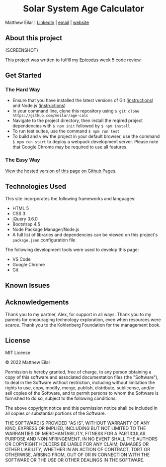 <h1 align="center">Solar System Age Calculator</h1>

Matthew Eilar | [LinkedIn](https://www.linkedin.com/in/eilar-503/) | [email](mailto:<meilar@gmail.com>) | [website](www.mattheweilar.com)

## About this project
{SCREENSHOT}

This project was written to fulfill my [Epicodus](www.epicodus.com) week 5 code review. 

## Get Started

### The Hard Way
- Ensure that you have installed the latest versions of Git ([instructions](https://github.com/git-guides/install-git)) and Node.js ([instructions](https://nodejs.org/en/download/))
- In your command line, clone this repository using `$ git clone https://github.com/meilar/age-calc`
- Navigate to the project directory, then install the reqired project dependencies with `$ npm init` followed by `$ npm install` 
- To run test suites, use the command `$ npm run test` 
- To build and view the project in your default browser, use the command `$ npm run start` to deploy a webpack development server. Please note that Google Chrome may be required to use all features. 

### The Easy Way

[View the hosted version of this page on Github Pages.](https://meilar.github.io/age-calc)

## Technologies Used

This site incorporates the following frameworks and languages:

- HTML 5
- CSS 3
- jQuery 3.6.0
- Bootstrap 4.5
- Node Package Manager/Node.js
- A full list of libraries and dependencies can be viewed on this project's `package.json` configuration file

The following development tools were used to develop this page:

- VS Code
- Google Chrome
- Git


## Known Issues

## Acknowledgements

Thank you to my partner, Alex, for support in all ways. Thank you to my parents for encouraging technology exploration, even when resources were scarce. Thank you to the Kohlenberg Foundation for the management book.

## License 

MIT License

© 2022 Matthew Eilar

Permission is hereby granted, free of charge, to any person obtaining a copy
of this software and associated documentation files (the "Software"), to deal
in the Software without restriction, including without limitation the rights
to use, copy, modify, merge, publish, distribute, sublicense, and/or sell
copies of the Software, and to permit persons to whom the Software is
furnished to do so, subject to the following conditions:

The above copyright notice and this permission notice shall be included in all
copies or substantial portions of the Software.

THE SOFTWARE IS PROVIDED "AS IS", WITHOUT WARRANTY OF ANY KIND, EXPRESS OR
IMPLIED, INCLUDING BUT NOT LIMITED TO THE WARRANTIES OF MERCHANTABILITY,
FITNESS FOR A PARTICULAR PURPOSE AND NONINFRINGEMENT. IN NO EVENT SHALL THE
AUTHORS OR COPYRIGHT HOLDERS BE LIABLE FOR ANY CLAIM, DAMAGES OR OTHER
LIABILITY, WHETHER IN AN ACTION OF CONTRACT, TORT OR OTHERWISE, ARISING FROM,
OUT OF OR IN CONNECTION WITH THE SOFTWARE OR THE USE OR OTHER DEALINGS IN THE
SOFTWARE.